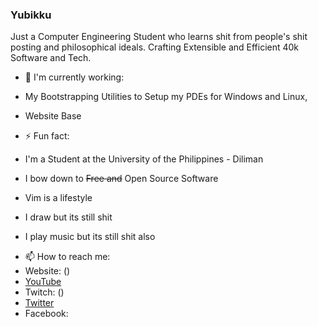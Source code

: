 ### Yubikku
Just a Computer Engineering Student who learns shit from people's shit posting and philosophical ideals. Crafting Extensible and Efficient 40k Software and Tech. 

- 🔬 I'm currently working:
 - My Bootstrapping Utilities to Setup my PDEs for Windows and Linux,
 - Website Base

- ⚡ Fun fact:
 - I'm a Student at the University of the Philippines - Diliman
 - I bow down to ~~Free and~~ Open Source Software
 - Vim is a lifestyle
 - I draw but its still shit
 - I play music but its still shit also
 <!-- - I Stream on the Weekends -->
 <!-- - I Make Random Vids(YouTube Link) -->
 
- 📫 How to reach me:
 - Website: ()
 - [YouTube](https://www.youtube.com/@yubikkun)
 - Twitch: ()
 - [Twitter](https://twitter.com/yubikkun)
 - Facebook: 


